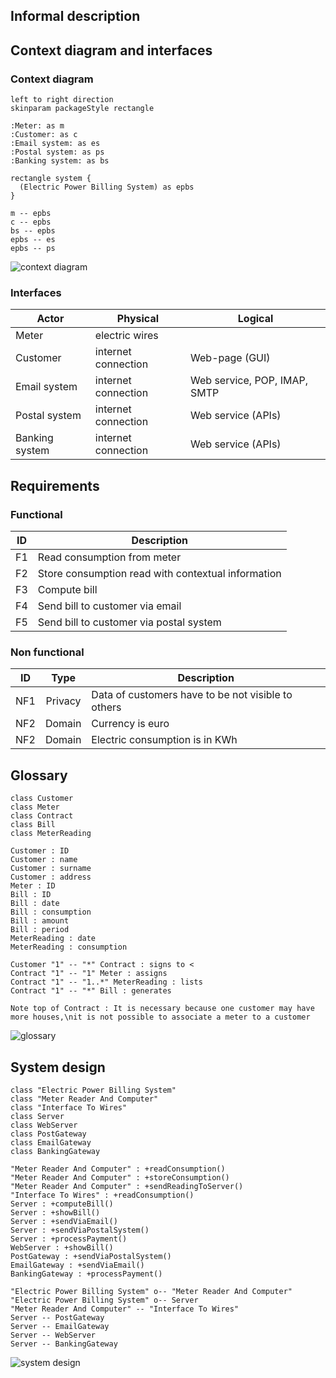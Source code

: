 ## Informal description


## Context diagram and interfaces

### Context diagram

```plantuml
left to right direction
skinparam packageStyle rectangle

:Meter: as m
:Customer: as c
:Email system: as es
:Postal system: as ps
:Banking system: as bs

rectangle system {
  (Electric Power Billing System) as epbs
}

m -- epbs
c -- epbs
bs -- epbs
epbs -- es
epbs -- ps
```
![context diagram](pictures/context_diagram.png)

### Interfaces

| Actor          | Physical            | Logical                      |
| -------------- | ------------------- | ---------------------------- |
| Meter          | electric wires      |                              |
| Customer       | internet connection | Web-page (GUI)               |
| Email system   | internet connection | Web service, POP, IMAP, SMTP |
| Postal system  | internet connection | Web service (APIs)           |
| Banking system | internet connection | Web service (APIs)           |


## Requirements

### Functional
| ID | Description                                        |
|:--:| -------------------------------------------------- |
| F1 | Read consumption from meter                        |
| F2 | Store consumption read with contextual information |
| F3 | Compute bill                						  |
| F4 | Send bill to customer via email 				      |
| F5 | Send bill to customer via postal system            |

### Non functional
| ID  | Type    | Description 										 |
|:---:|:-------:| -------------------------------------------------- |
| NF1 | Privacy | Data of customers have to be not visible to others | 
| NF2 | Domain  | Currency is euro 									 |
| NF2 | Domain  | Electric consumption is in KWh 					 |


## Glossary

```plantuml
class Customer
class Meter
class Contract
class Bill
class MeterReading

Customer : ID
Customer : name
Customer : surname
Customer : address
Meter : ID
Bill : ID
Bill : date
Bill : consumption
Bill : amount
Bill : period
MeterReading : date
MeterReading : consumption

Customer "1" -- "*" Contract : signs to <
Contract "1" -- "1" Meter : assigns
Contract "1" -- "1..*" MeterReading : lists
Contract "1" -- "*" Bill : generates

Note top of Contract : It is necessary because one customer may have more houses,\nit is not possible to associate a meter to a customer
```
![glossary](pictures/glossary.png)


## System design
```plantuml
class "Electric Power Billing System"
class "Meter Reader And Computer"
class "Interface To Wires"
class Server
class WebServer
class PostGateway
class EmailGateway
class BankingGateway

"Meter Reader And Computer" : +readConsumption()
"Meter Reader And Computer" : +storeConsumption()
"Meter Reader And Computer" : +sendReadingToServer()
"Interface To Wires" : +readConsumption()
Server : +computeBill()
Server : +showBill()
Server : +sendViaEmail()
Server : +sendViaPostalSystem()
Server : +processPayment()
WebServer : +showBill()
PostGateway : +sendViaPostalSystem()
EmailGateway : +sendViaEmail()
BankingGateway : +processPayment()

"Electric Power Billing System" o-- "Meter Reader And Computer"
"Electric Power Billing System" o-- Server
"Meter Reader And Computer" -- "Interface To Wires"
Server -- PostGateway
Server -- EmailGateway
Server -- WebServer
Server -- BankingGateway
```
![system design](pictures/system_design.png)
